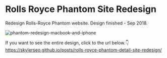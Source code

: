 # Rolls Royce Phantom Site Redesign
 Redesign Rolls-Royce Phantom website. Design finished - Sep 2018.

![phantom-redesign-macbook-and-iphone](https://user-images.githubusercontent.com/59784467/92335086-872ca280-f0ce-11ea-95b1-6a7a94c5137f.png)

If you want to see the entire design, click to the url below.👇
<https://skylerseo.github.io/posts/rolls-royce-phantom-detail-site-redesign/>
